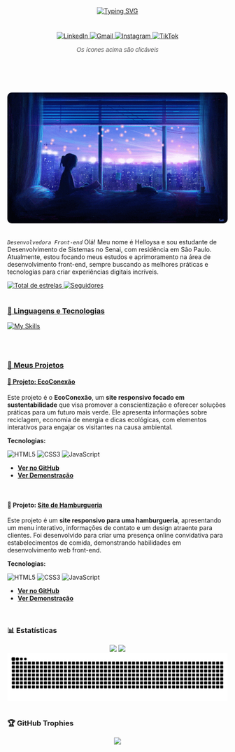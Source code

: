 <div align="center" style="margin: 40px 0;">
  <a href="https://git.io/typing-svg">
    <img 
      src="https://readme-typing-svg.herokuapp.com/?color=9B30FF&size=50&center=true&vCenter=true&width=1000&lines=Hello,+my+name+is+Helloysa+Rocha;I+am+from+São+Paulo,+Brasil;Be+Welcome!+:3" 
      alt="Typing SVG" 
    />
  </a>
</div>

<div align="center" style="margin: 30px 0;">
  <a href="https://www.linkedin.com/in/helloysa-rocha-dos-santos-16872034b" target="_blank">
    <img src="https://img.icons8.com/ios/40/9b4de0/linkedin.png" alt="LinkedIn" />
  </a>
  <a href="mailto:helowzx@gmail.com" target="_blank">
    <img src="https://img.icons8.com/ios/40/9b4de0/gmail--v1.png" alt="Gmail" />
  </a>
  <a href="https://instagram.com/heloowzx2" target="_blank">
    <img src="https://img.icons8.com/ios/40/9b4de0/instagram-new--v1.png" alt="Instagram" />
  </a>
  <a href="https://tiktok.com/@heloo.sep" target="_blank">
    <img src="https://img.icons8.com/ios/40/9b4de0/tiktok--v1.png" alt="TikTok" />
  </a>
  <br />
  <h6 style="margin-top: 15px; font-family: Arial, sans-serif; color: #555;">Os ícones acima são clicáveis</h6>
</div>



<img src="https://www.animatedimages.org/data/media/562/animated-line-image-0184.gif" width="1920" height=0.4/>

<div align="center">
  <a href="https://raw.githubusercontent.com/helozinha1/helozinha1/2d400941246a082308086da392334c203a8d8f5a/download.gif">
    <img src="https://raw.githubusercontent.com/helozinha1/helozinha1/2d400941246a082308086da392334c203a8d8f5a/download.gif" alt="GiF 1" width="800" style="margin-top: 40px; border-radius: 10px;"  />
  </a>

</div>

<img src="https://www.animatedimages.org/data/media/562/animated-line-image-0184.gif" width="1920" height=0.4/>


*`Desenvolvedora Front-end`*
Olá! Meu nome é Helloysa e sou estudante de Desenvolvimento de Sistemas no Senai, com residência em São Paulo. Atualmente, estou focando meus estudos e aprimoramento na área de desenvolvimento front-end, sempre buscando as melhores práticas e tecnologias para criar experiências digitais incríveis.

<p align="left">
    </a> 
    <a href="https://github.com/Helozinha1?tab=repositories&sort=stargazers">
        <img 
            alt="Total de estrelas" 
            title="Total de estrelas GitHub" 
            src="https://custom-icon-badges.demolab.com/github/stars/helozinha1?color=55960c&style=for-the-badge&labelColor=488207&logo=star&label=estrelas"
    </a>
    <a href="https://github.com/helozinha1?tab=followers">
        <img 
            alt="Seguidores" 
            title="Me siga no GitHub" 
            src="https://custom-icon-badges.demolab.com/github/followers/helozinha1?color=236ad3&labelColor=1155ba&style=for-the-badge&logo=github&label=Seguidores&logoColor=white"
</a>



<img src="https://www.animatedimages.org/data/media/562/animated-line-image-0184.gif" width="1920" height=0.4/>


### 🤖 Linguagens e Tecnologias

![My Skills](https://skillicons.dev/icons?i=js,react,python)

<br/>

<img src="https://www.animatedimages.org/data/media/562/animated-line-image-0184.gif" width="1920" height=0.4/>

### 🚀 Meus Projetos

#### 🌳 Projeto: [EcoConexão](https://github.com/helozinha1/Site-Sustentabilidade)

Este projeto é o **EcoConexão**, um **site responsivo focado em sustentabilidade** que visa promover a conscientização e oferecer soluções práticas para um futuro mais verde. Ele apresenta informações sobre reciclagem, economia de energia e dicas ecológicas, com elementos interativos para engajar os visitantes na causa ambiental.

**Tecnologias:**

![HTML5](https://img.shields.io/badge/HTML5-E34F26?style=flat&logo=html5&logoColor=white)
![CSS3](https://img.shields.io/badge/CSS3-1572B6?style=flat&logo=css3&logoColor=white)
![JavaScript](https://img.shields.io/badge/JavaScript-F7DF1E?style=flat&logo=javascript&logoColor=black)

* [**Ver no GitHub**](https://github.com/helozinha1/Site-Sustentabilidade)
* [**Ver Demonstração**](https://helozinha1.github.io/Site-Sustentabilidade/)

<br>

#### 🍔 Projeto: [Site de Hamburgueria](https://github.com/helozinha1/site-hamburgueria)

Este projeto é um **site responsivo para uma hamburgueria**, apresentando um menu interativo, informações de contato e um design atraente para clientes. Foi desenvolvido para criar uma presença online convidativa para estabelecimentos de comida, demonstrando habilidades em desenvolvimento web front-end.

**Tecnologias:**

![HTML5](https://img.shields.io/badge/HTML5-E34F26?style=flat&logo=html5&logoColor=white)
![CSS3](https://img.shields.io/badge/CSS3-1572B6?style=flat&logo=css3&logoColor=white)
![JavaScript](https://img.shields.io/badge/JavaScript-F7DF1E?style=flat&logo=javascript&logoColor=black)

* [**Ver no GitHub**](https://github.com/helozinha1/site-hamburgueria)
* [**Ver Demonstração**](https://helozinha1.github.io/site-hamburgueria/)


<img src="https://www.animatedimages.org/data/media/562/animated-line-image-0184.gif" width="1920" height=0.4/>

### 📊 Estatísticas
<div align="center">
<img width="420px" src="https://github-readme-stats.vercel.app/api?username=helozinha1&show_icons=true&theme=midnight-purple&hide=contribs,issues">
    
<img width="275px" src="https://github-readme-stats.vercel.app/api/top-langs/?username=helozinha1&layout=compact&theme=midnight-purple&hide=html">
</a>
</div>




<picture align="center">
  <source media="(prefers-color-scheme: dark)" srcset="https://raw.githubusercontent.com/helozinha1/helozinha1/output/github-contribution-grid-snake-dark.svg">
  <source media="(prefers-color-scheme: light)" srcset="https://raw.githubusercontent.com/helozinha1/helozinha1/output/github-contribution-grid-snake-dark.svg">
  <img align="center" alt="github contribution grid snake animation" src="https://raw.githubusercontent.com/helozinha1/helozinha1/output/github-contribution-grid-snake.svg">
</picture>

<img src="https://www.animatedimages.org/data/media/562/animated-line-image-0184.gif" width="1920" height=0.4/>


### 🏆 GitHub Trophies

<p align="center">
  <img src="https://github-profile-trophy.vercel.app/?username=helozinha1&theme=tokyonight&no-frame=true&no-bg=true&margin-w=10" />
</p>





